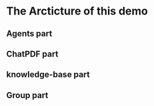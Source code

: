 # The Arcticture of this demo

## Agents part

## ChatPDF part

## knowledge-base part

## Group part

